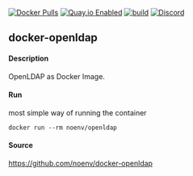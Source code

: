 [![Docker Pulls](https://badgen.net/docker/pulls/noenv/openldap)](https://hub.docker.com/r/noenv/openldap)
[![Quay.io Enabled](https://badgen.net/badge/quay%20pulls/enabled/green)](https://quay.io/repository/noenv/openldap)
[![build](https://github.com/NoEnv/docker-openldap/actions/workflows/build.yml/badge.svg)](https://github.com/NoEnv/docker-openldap/actions/workflows/build.yml)
[![Discord](https://badgen.net/discord/online-members/mZAjkQfYSj)](https://discord.gg/mZAjkQfYSj)

## docker-openldap

#### Description

OpenLDAP as Docker Image.

#### Run

most simple way of running the container

    docker run --rm noenv/openldap

#### Source

https://github.com/noenv/docker-openldap

